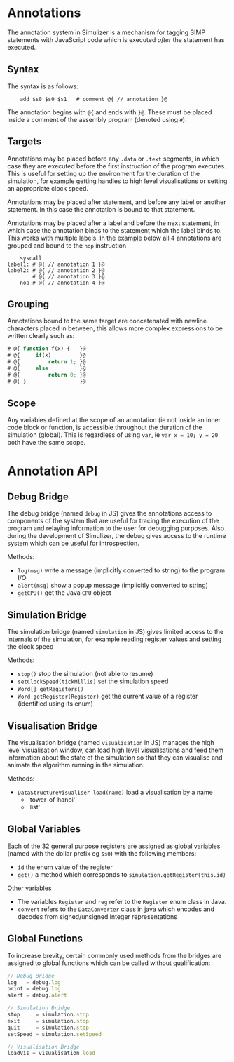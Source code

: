 Annotations
===========

The annotation system in Simulizer is a mechanism for tagging SIMP statements with JavaScript code which is executed _after_ the statement has executed.

## Syntax ##
The syntax is as follows:

```
    add $s0 $s0 $s1   # comment @{ // annotation }@
```

The annotation begins with `@{` and ends with `}@`. These must be placed inside a comment of the assembly program (denoted using `#`).

## Targets ##
Annotations may be placed before any `.data` or `.text` segments, in which case they are executed before the first instruction of the program executes. This is useful for setting up the environment for the duration of the simulation, for example getting handles to high level visualisations or setting an appropriate clock speed.

Annotations may be placed after statement, and before any label or another statement. In this case the annotation is bound to that statement.

Annotations may be placed after a label and before the next statement, in which case the annotation binds to the statement which the label binds to. This works with multiple labels. In the example below all 4 annotations are grouped and bound to the `nop` instruction

```
    syscall
label1: # @{ // annotation 1 }@
label2: # @{ // annotation 2 }@
        # @{ // annotation 3 }@
    nop # @{ // annotation 4 }@
```


## Grouping ##
Annotations bound to the same target are concatenated with newline characters placed in between, this allows more complex expressions to be written clearly such as:

```javascript
# @{ function f(x) {   }@
# @{     if(x)         }@
# @{         return 1; }@
# @{     else          }@
# @{         return 0; }@
# @{ }                 }@
```

## Scope ##
Any variables defined at the scope of an annotation (ie not inside an inner code block or function, is accessible throughout the duration of the simulation (global). This is regardless of using `var`, ie `var x = 10; y = 20` both have the same scope.



# Annotation API #

## Debug Bridge ##
The debug bridge (named `debug` in JS) gives the annotations access to components of the system that are useful for tracing the execution of the program and relaying information to the user for debugging purposes. Also during the development of Simulizer, the debug gives access to the runtime system which can be useful for introspection.

Methods:
- `log(msg)` write a message (implicitly converted to string) to the program I/O
- `alert(msg)` show a popup message (implicitly converted to string)
- `getCPU()` get the Java `CPU` object

## Simulation Bridge ##
The simulation bridge (named `simulation` in JS) gives limited access to the internals of the simulation, for example reading register values and setting the clock speed

Methods:
- `stop()` stop the simulation (not able to resume)
- `setClockSpeed(tickMillis)` set the simulation speed
- `Word[] getRegisters()`
- `Word getRegister(Register)` get the current value of a register (identified using its enum)

## Visualisation Bridge ##
The visualisation bridge (named `visualisation` in JS) manages the high level visualisation window, can load high level visualisations and feed them information about the state of the simulation so that they can visualise and animate the algorithm running in the simulation.

Methods:
- `DataStructureVisualiser load(name)` load a visualisation by a name
    - 'tower-of-hanoi'
    - 'list'


## Global Variables ##
Each of the 32 general purpose registers are assigned as global variables (named with the dollar prefix eg `$s0`) with the following members:
- `id` the enum value of the register
- `get()` a method which corresponds to `simulation.getRegister(this.id)`

Other variables
- The variables `Register` and `reg` refer to the `Register` enum class in Java.
- `convert` refers to the `DataConverter` class in java which encodes and decodes from signed/unsigned integer representations




## Global Functions ##
To increase brevity, certain commonly used methods from the bridges are assigned to global functions which can be called without qualification:

```javascript
// Debug Bridge
log   = debug.log
print = debug.log
alert = debug.alert

// Simulation Bridge
stop     = simulation.stop
exit     = simulation.stop
quit     = simulation.stop
setSpeed = simulation.setSpeed

// Visualisation Bridge
loadVis = visualisation.load
```

